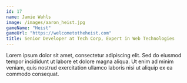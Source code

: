```yaml
---
id: 17
name: Jamie Wahls
image: /images/aaron_heist.jpg
gameName: "Heist"
gameUrl: "https://welcometotheheist.com"
title: Senior Developer at Tech Corp, Expert in Web Technologies
---
```


Lorem ipsum dolor sit amet, consectetur adipiscing elit. Sed do eiusmod tempor incididunt ut labore et dolore magna aliqua. Ut enim ad minim veniam, quis nostrud exercitation ullamco laboris nisi ut aliquip ex ea commodo consequat.
